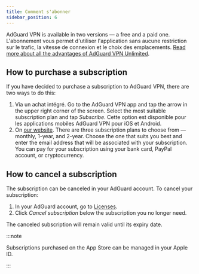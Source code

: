 ```yaml
---
title: Comment s'abonner
sidebar_position: 6
---
```


AdGuard VPN is available in two versions — a free and a paid one. L'abonnement vous permet d'utiliser l'application sans aucune restriction sur le trafic, la vitesse de connexion et le choix des emplacements. [Read more about all the advantages of AdGuard VPN Unlimited](/general/free-vs-unlimited).

## How to purchase a subscription

If you have decided to purchase a subscription to AdGuard VPN, there are two ways to do this:

1. Via un achat intégré. Go to the AdGuard VPN app and tap the arrow in the upper right corner of the screen. Select the most suitable subscription plan and tap *Subscribe*. Cette option est disponible pour les applications mobiles AdGuard VPN pour iOS et Android.
2. On [our website](https://adguard-vpn.com/license.html). There are three subscription plans to choose from — monthly, 1-year, and 2-year. Choose the one that suits you best and enter the email address that will be associated with your subscription. You can pay for your subscription using your bank card, PayPal account, or cryptocurrency.

## How to cancel a subscription

The subscription can be canceled in your AdGuard account. To cancel your subscription:

 1. In your AdGuard account, go to [Licenses](https://my.adguard.com/account/licenses).
 1. Click *Cancel subscription* below the subscription you no longer need.

The canceled subscription will remain valid until its expiry date.

:::note

Subscriptions purchased on the App Store can be managed in your Apple ID.

:::
